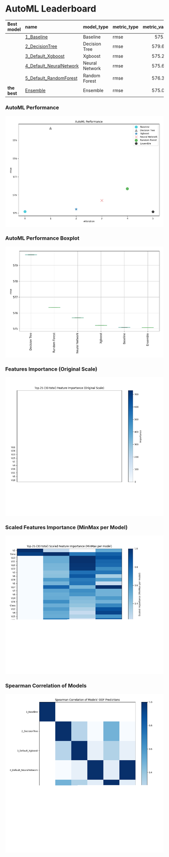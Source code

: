 # AutoML Leaderboard

| Best model   | name                                                         | model_type     | metric_type   |   metric_value |   train_time |
|:-------------|:-------------------------------------------------------------|:---------------|:--------------|---------------:|-------------:|
|              | [1_Baseline](1_Baseline/README.md)                           | Baseline       | rmse          |        575.08  |         2.54 |
|              | [2_DecisionTree](2_DecisionTree/README.md)                   | Decision Tree  | rmse          |        579.677 |        17.71 |
|              | [3_Default_Xgboost](3_Default_Xgboost/README.md)             | Xgboost        | rmse          |        575.216 |        10.91 |
|              | [4_Default_NeuralNetwork](4_Default_NeuralNetwork/README.md) | Neural Network | rmse          |        575.697 |         3.54 |
|              | [5_Default_RandomForest](5_Default_RandomForest/README.md)   | Random Forest  | rmse          |        576.343 |        19.63 |
| **the best** | [Ensemble](Ensemble/README.md)                               | Ensemble       | rmse          |        575.077 |         0.35 |

### AutoML Performance
![AutoML Performance](ldb_performance.png)

### AutoML Performance Boxplot
![AutoML Performance Boxplot](ldb_performance_boxplot.png)

### Features Importance (Original Scale)
![features importance across models](features_heatmap.png)



### Scaled Features Importance (MinMax per Model)
![scaled features importance across models](features_heatmap_scaled.png)



### Spearman Correlation of Models
![models spearman correlation](correlation_heatmap.png)

